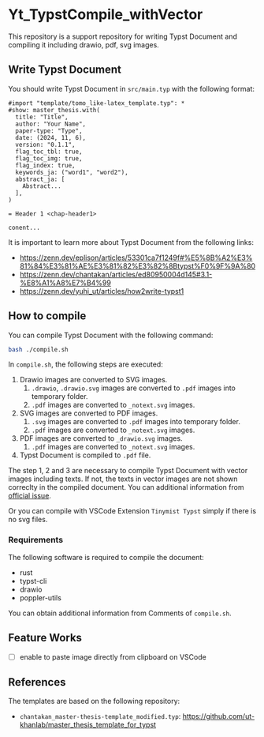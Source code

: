 # Yt_TypstCompile_withVector

This repository is a support repository for writing Typst Document and compiling it including drawio, pdf, svg images.

## Write Typst Document

You should write Typst Document in `src/main.typ` with the following format:

```typst
#import "template/tomo_like-latex_template.typ": *
#show: master_thesis.with(
  title: "Title",
  author: "Your Name",
  paper-type: "Type",
  date: (2024, 11, 6),
  version: "0.1.1",
  flag_toc_tbl: true,
  flag_toc_img: true, 
  flag_index: true,
  keywords_ja: ("word1", "word2"),
  abstract_ja: [
    Abstract...
  ],
)

= Header 1 <chap-header1>

conent...
```

It is important to learn more about Typst Document from the following links:

- https://zenn.dev/eplison/articles/53301ca7f1249f#%E5%8B%A2%E3%81%84%E3%81%AE%E3%81%82%E3%82%8Btypst%F0%9F%9A%80
- https://zenn.dev/chantakan/articles/ed80950004d145#3.1-%E8%A1%A8%E7%B4%99
- https://zenn.dev/yuhi_ut/articles/how2write-typst1

## How to compile

You can compile Typst Document with the following command:

```bash
bash ./compile.sh
```

In `compile.sh`, the following steps are executed:
1. Drawio images are converted to SVG images.
   1. `.drawio`, `.drawio.svg` images are converted to `.pdf` images into temporary folder.
   2. `.pdf` images are converted to `_notext.svg` images.
2. SVG images are converted to PDF images.
   1. `.svg` images are converted to `.pdf` images into temporary folder.
   2. `.pdf` images are converted to `_notext.svg` images.
3. PDF images are converted to `_drawio.svg` images.
   1. `.pdf` images are converted to `_notext.svg` images.
4. Typst Document is compiled to `.pdf` file.

The step 1, 2 and 3 are necessary to compile Typst Document with vector images including texts. If not, the texts in vector images are not shown correclty in the compiled document. You can additional information from [official issue](https://github.com/typst/typst/issues/1421).

Or you can compile with VSCode Extension `Tinymist Typst` simply if there is no svg files.


### Requirements

The following software is required to compile the document:

- rust
- typst-cli
- drawio
- poppler-utils

You can obtain additional information from Comments of `compile.sh`.

## Feature Works

- [ ] enable to paste image directly from clipboard on VSCode

## References

The templates are based on the following repository:

- `chantakan_master-thesis-template_modified.typ`: https://github.com/ut-khanlab/master_thesis_template_for_typst

